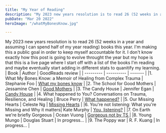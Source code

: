 ```yaml
---
title: "My Year of Reading"
description: "My 2023 new years resolution is to read 26 (52 weeks in a year and assuming I can spend half of my year reading) books this year..."
pubDate: "Mar 20 2022"
heroImage: "/whatMyBonesKnow.jpg"

---
```


My 2023 new years resolution is to read 26 (52 weeks in a year and assuming I can spend half of my year reading) books this year. I'm making this a public goal in order to keep myself accountable for it. I don't know exactly how this post is going to evolve throught the year but my hope is that this is a live page where I start off with a list of the books I'm reading and maybe eventually start adding in different stats to quanitify my learning. 
| Book   | Author |  GoodReads review   |
| --------- | ---------- | ------- |
|1. What My Bones Know: a Memoir of Healing from Complex Trauma | Stephanie Foo | <a href = "https://www.goodreads.com/book/show/58214328-what-my-bones-know">What my bones know</a> |
|2. The School for Good Mothers | Jessamine Chen | <a href = "https://www.goodreads.com/review/show/5301731957">Good Mothers</a> |
|3. The Candy House | Jennifer Egan | <a href = "https://www.goodreads.com/review/show/5300956946">Candy House</a> |
|4. What happened to You? Conversations on Trauma, Resilience, and Healing | Bruce Perry | <a href = "https://www.goodreads.com/review/show/5300964378">What happened?</a> |
|5. Our Missing Hearts | Celeste Ng | <a href = "https://www.goodreads.com/review/show/5301713677">Missing Hearts</a> |
|6. You're not listening: What you're Missing and Why it matters| Kate Murphy | <a href = "https://www.goodreads.com/review/show/5335619368">You, listening?</a> |
|7. On Earth we're briefly Gorgeous | Ocean Vuong | <a href = "https://www.goodreads.com/review/show/5300996240">Gorgeous not by TS </a> |
|8. Young Mungo | Douglas Stuart | In progress... |
|9. The Poppy war |  R. F. Kuang | In progress... |